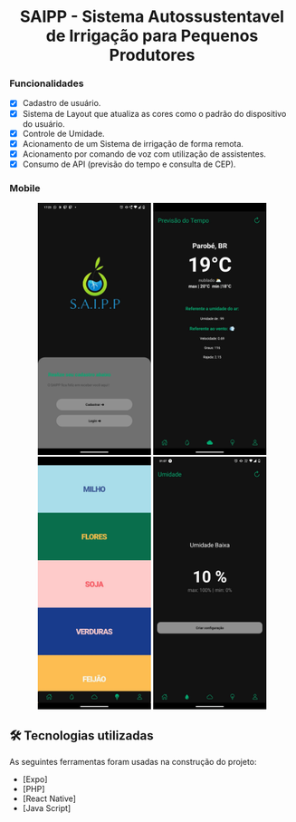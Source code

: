 <h1 align="center">SAIPP - Sistema Autossustentavel de Irrigação para Pequenos Produtores</h1>

### Funcionalidades

- [x] Cadastro de usuário.
- [x] Sistema de Layout que atualiza as cores como o padrão do dispositivo do usuário.
- [x] Controle de Umidade.
- [x] Acionamento de um Sistema de irrigação de forma remota.
- [x] Acionamento por comando de voz com utilização de assistentes.
- [x] Consumo de API (previsão do tempo e consulta de CEP).

### Mobile

<p align="center">
  <img alt="NextLevelWeek" title="#NextLevelWeek" src="./assets/WhatsApp Image 2022-12-06 at 17.24.01.jpeg" width="200px" margin="15px">
  
  <img alt="NextLevelWeek" title="#NextLevelWeek" src="./assets/WhatsApp Image 2022-10-19 at 22.18.22 (3).jpeg" width="200px"  margin="15px">
  
  <img alt="NextLevelWeek" title="#NextLevelWeek" src="./assets/WhatsApp Image 2022-10-17 at 22.23.07 (2).jpeg" width="200px"  margin="15px">

  <img alt="NextLevelWeek" title="#NextLevelWeek" src="./assets/WhatsApp Image 2022-10-20 at 01.22.01 (2).jpeg" width="200px"  margin="15px">
</p>

## 🛠 Tecnologias utilizadas

As seguintes ferramentas foram usadas na construção do projeto:

- [Expo]
- [PHP]
- [React Native]
- [Java Script]


